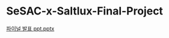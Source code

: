 # SeSAC-x-Saltlux-Final-Project
[파이널 발표 ppt.pptx](https://github.com/prkhyu001/SeSAC-x-Saltlux-Final-Project/files/8885344/ppt.pptx)

